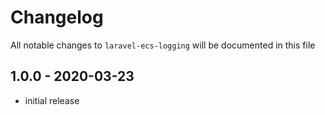 # Changelog

All notable changes to `laravel-ecs-logging` will be documented in this file

## 1.0.0 - 2020-03-23

- initial release
